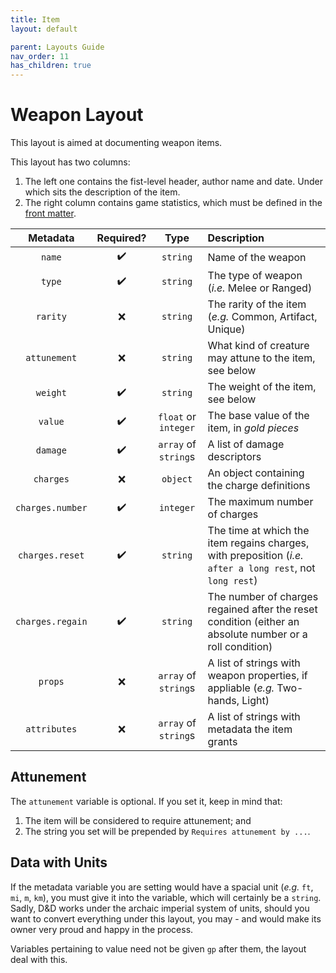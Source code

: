 ```yaml
---
title: Item
layout: default

parent: Layouts Guide
nav_order: 11
has_children: true
---
```


# Weapon Layout

This layout is aimed at documenting weapon items.

This layout has two columns:

1. The left one contains the fist-level header, author name and date. Under which sits the description of the item.
2. The right column contains game statistics, which must be defined in the [front matter].

| Metadata           | Required?          | Type                 | Description |
|:------------------:|:------------------:|:--------------------:|:------------|
| `name`             | :heavy_check_mark: | `string`             | Name of the weapon |
| `type`             | :heavy_check_mark: | `string`             | The type of weapon (*i.e.* Melee or Ranged) |
| `rarity`           | :x:                | `string`             | The rarity of the item (*e.g.* Common, Artifact, Unique) |
| `attunement`       | :x:                | `string`             | What kind of creature may attune to the item, see below |
| `weight`           | :heavy_check_mark: | `string`             | The weight of the item, see below |
| `value`            | :heavy_check_mark: | `float` or `integer` | The base value of the item, in *gold pieces* |
| `damage`           | :heavy_check_mark: | `array` of `string`s | A list of damage descriptors |
| `charges`          | :x:                | `object`             | An object containing the charge definitions |
| `charges.number`   | :heavy_check_mark: | `integer`            | The maximum number of charges |
| `charges.reset`    | :heavy_check_mark: | `string`             | The time at which the item regains charges, with preposition (*i.e.* `after a long rest`, not `long rest`) |
| `charges.regain`   | :heavy_check_mark: | `string`             | The number of charges regained after the reset condition (either an absolute number or a roll condition) |
| `props`            | :x:                | `array` of `string`s | A list of strings with weapon properties, if appliable (*e.g.* Two-hands, Light) |
| `attributes`       | :x:                | `array` of `string`s | A list of strings with metadata the item grants |

## Attunement

The `attunement` variable is optional. If you set it, keep in mind that:

1. The item will be considered to require attunement; and
2. The string you set will be prepended by `Requires attunement by ...`.

## Data with Units

If the metadata variable you are setting would have a spacial unit (*e.g.* `ft`, `mi`, `m`, `km`), you must give it into the variable, which will certainly be a `string`. Sadly, D&amp;D works under the archaic imperial system of units, should you want to convert everything under this layout, you may - and would make its owner very proud and happy in the process.

Variables pertaining to value need not be given `gp` after them, the layout deal with this.

[Jekyll]: https://jekyllrb.com/
[front matter]: https://jekyllrb.com/docs/front-matter/
[ISO 8601]: https://www.iso.org/iso-8601-date-and-time-format.html
[SRD]: http://www.d20srd.org/index.htm
